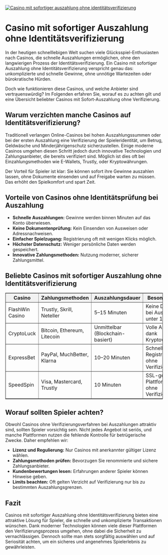 [![Casino mit sofortiger auszahlung ohne identitätsverifizierung](https://123-caf.pages.dev/gitsignup.png)](https://vrmoo.ru/Bt82HjjY)

<h1>Casino mit sofortiger Auszahlung ohne Identitätsverifizierung</h1>  <p>In der heutigen schnelllebigen Welt suchen viele Glücksspiel-Enthusiasten nach Casinos, die schnelle Auszahlungen ermöglichen, ohne den langwierigen Prozess der Identitätsverifizierung. Ein Casino mit sofortiger Auszahlung ohne Identitätsverifizierung verspricht genau das: unkomplizierte und schnelle Gewinne, ohne unnötige Wartezeiten oder bürokratische Hürden.</p>  <p>Doch wie funktionieren diese Casinos, und welche Anbieter sind vertrauenswürdig? Im Folgenden erfahren Sie, worauf es zu achten gilt und eine Übersicht beliebter Casinos mit Sofort-Auszahlung ohne Verifizierung.</p>  <h2>Warum verzichten manche Casinos auf Identitätsverifizierung?</h2> <p>Traditionell verlangen Online-Casinos bei hohen Auszahlungssummen oder bei der ersten Auszahlung eine Verifizierung der Spieleridentität, um Betrug, Geldwäsche und Minderjährigenschutz sicherzustellen. Einige moderne Casinos umgehen diesen Schritt jedoch durch innovative Technologien und Zahlungsanbieter, die bereits verifiziert sind. Möglich ist dies oft bei Einzahlungsmethoden wie E-Wallets, Trustly, oder Kryptowährungen.</p>  <p>Der Vorteil für Spieler ist klar: Sie können sofort ihre Gewinne auszahlen lassen, ohne Dokumente einsenden und auf Freigabe warten zu müssen. Das erhöht den Spielkomfort und spart Zeit.</p>  <h2>Vorteile von Casinos ohne Identitätsprüfung bei Auszahlung</h2> <ul>   <li><strong>Schnelle Auszahlungen:</strong> Gewinne werden binnen Minuten auf das Konto überwiesen.</li>   <li><strong>Keine Dokumentenprüfung:</strong> Kein Einsenden von Ausweisen oder Adressnachweisen.</li>   <li><strong>Einfacher Spielzugang:</strong> Registrierung oft mit wenigen Klicks möglich.</li>   <li><strong>Höchster Datenschutz:</strong> Weniger persönliche Daten werden gespeichert.</li>   <li><strong>Innovative Zahlungsmethoden:</strong> Nutzung moderner, sicherer Zahlungsmittel.</li> </ul>  <h2>Beliebte Casinos mit sofortiger Auszahlung ohne Identitätsverifizierung</h2> <table border="1" cellpadding="8" cellspacing="0" style="border-collapse: collapse; width: 100%;">   <thead>     <tr style="background-color: #f2f2f2;">       <th>Casino</th>       <th>Zahlungsmethoden</th>       <th>Auszahlungsdauer</th>       <th>Besonderheiten</th>     </tr>   </thead>   <tbody>     <tr>       <td>FlashWin Casino</td>       <td>Trustly, Skrill, Neteller</td>       <td>5–15 Minuten</td>       <td>Keine Dokumente bei Auszahlungen unter 1000€</td>     </tr>     <tr>       <td>CryptoLuck</td>       <td>Bitcoin, Ethereum, Litecoin</td>       <td>Unmittelbar (Blockchain-basiert)</td>       <td>Volle Anonymität dank Kryptowährungen</td>     </tr>     <tr>       <td>ExpressBet</td>       <td>PayPal, MuchBetter, Klarna</td>       <td>10–20 Minuten</td>       <td>Schnelle Registrierung ohne Verifizierung</td>     </tr>     <tr>       <td>SpeedSpin</td>       <td>Visa, Mastercard, Trustly</td>       <td>10 Minuten</td>       <td>SSL-geschützte Plattform, Bonus ohne Verifizierung</td>     </tr>   </tbody> </table>  <h2>Worauf sollten Spieler achten?</h2> <p>Obwohl Casinos ohne Verifizierungsverfahren bei Auszahlungen attraktiv sind, sollten Spieler vorsichtig sein. Nicht jedes Angebot ist seriös, und manche Plattformen nutzen die fehlende Kontrolle für betrügerische Zwecke. Daher empfehlen wir:</p> <ul>   <li><strong>Lizenz und Regulierung:</strong> Nur Casinos mit anerkannter gültiger Lizenz wählen.</li>   <li><strong>Zahlungsmethoden prüfen:</strong> Bevorzugen Sie renommierte und sichere Zahlungsanbieter.</li>   <li><strong>Kundenbewertungen lesen:</strong> Erfahrungen anderer Spieler können Hinweise geben.</li>   <li><strong>Limits beachten:</strong> Oft gelten Verzicht auf Verifizierung nur bis zu bestimmten Auszahlungsgrenzen.</li> </ul>  <h2>Fazit</h2> <p>Casinos mit sofortiger Auszahlung ohne Identitätsverifizierung bieten eine attraktive Lösung für Spieler, die schnelle und unkomplizierte Transaktionen wünschen. Dank moderner Technologien können viele dieser Plattformen den Verifizierungsprozess umgehen, ohne dabei die Sicherheit zu vernachlässigen. Dennoch sollte man stets sorgfältig auswählen und auf Seriosität achten, um ein sicheres und angenehmes Spielerlebnis zu gewährleisten.</p>